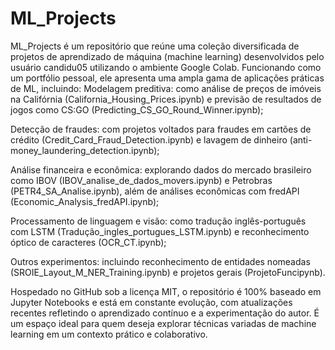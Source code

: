 # ML_Projects

ML_Projects é um repositório que reúne uma coleção diversificada de projetos de aprendizado de máquina (machine learning) desenvolvidos pelo usuário candidu05 utilizando o ambiente Google Colab. Funcionando como um portfólio pessoal, ele apresenta uma ampla gama de aplicações práticas de ML, incluindo:
Modelagem preditiva: como análise de preços de imóveis na Califórnia (California_Housing_Prices.ipynb) e previsão de resultados de jogos como CS:GO (Predicting_CS_GO_Round_Winner.ipynb);  

Detecção de fraudes: com projetos voltados para fraudes em cartões de crédito (Credit_Card_Fraud_Detection.ipynb) e lavagem de dinheiro (anti-money_laundering_detection.ipynb);  

Análise financeira e econômica: explorando dados do mercado brasileiro como IBOV (IBOV_analise_de_dados_movers.ipynb) e Petrobras (PETR4_SA_Analise.ipynb), além de análises econômicas com fredAPI (Economic_Analysis_fredAPI.ipynb);  

Processamento de linguagem e visão: como tradução inglês-português com LSTM (Tradução_ingles_portugues_LSTM.ipynb) e reconhecimento óptico de caracteres (OCR_CT.ipynb);  

Outros experimentos: incluindo reconhecimento de entidades nomeadas (SROIE_Layout_M_NER_Training.ipynb) e projetos gerais (ProjetoFuncipynb).

Hospedado no GitHub sob a licença MIT, o repositório é 100% baseado em Jupyter Notebooks e está em constante evolução, com atualizações recentes refletindo o aprendizado contínuo e a experimentação do autor. É um espaço ideal para quem deseja explorar técnicas variadas de machine learning em um contexto prático e colaborativo.
